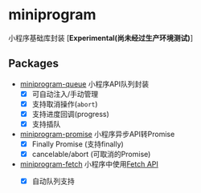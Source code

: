  # miniprogram

小程序基础库封装 [**Experimental(尚未经过生产环境测试)**]

## Packages

* [miniprogram-queue](queue) 小程序API队列封装
    * [x] 可自动注入/手动管理
    * [x] 支持取消操作(`abort`)
    * [x] 支持进度回调(progress)
    * [x] 支持插队
* [miniprogram-promise](promise) 小程序异步API转Promise
    * [x] Finally Promise (支持finally)
    * [x] cancelable/abort (可取消的Promise)
* [miniprogram-fetch](fetch) 小程序中使用[Fetch API](https://developer.mozilla.org/zh-CN/docs/Web/API/Fetch_API/Using_Fetch)
    * [x] 自动队列支持
    
